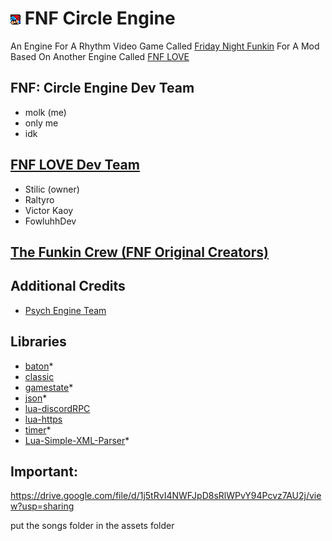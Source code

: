 # ![](art/icon.png) FNF Circle Engine

An Engine For A Rhythm Video Game Called [Friday Night Funkin](https://github.com/FunkinCrew/Funkin) For A Mod Based On Another Engine Called [FNF LOVE](https://github.com/Stilic/FNF-LOVE)

## FNF: Circle Engine Dev Team
- molk (me)
- only me
- idk

## [FNF LOVE Dev Team](https://github.com/Stilic/FNF-LOVE)

- Stilic (owner)
- Raltyro
- Victor Kaoy
- FowluhhDev

## [The Funkin Crew (FNF Original Creators)](https://github.com/FunkinCrew/Funkin)

## Additional Credits
- [Psych Engine Team](https://github.com/ShadowMario/FNF-PsychEngine)

## Libraries

- [baton](https://github.com/tesselode/baton)\*
- [classic](https://github.com/rxi/classic)
- [gamestate](https://github.com/vrld/hump/blob/master/gamestate.lua)\*
- [json](https://github.com/actboy168/json.lua)\*
- [lua-discordRPC](https://github.com/pfirsich/lua-discordRPC)
- [lua-https](https://github.com/love2d/lua-https)
- [timer](https://github.com/vrld/hump/blob/master/timer.lua)\*
- [Lua-Simple-XML-Parser](https://github.com/Cluain/Lua-Simple-XML-Parser)\*

## Important: 
https://drive.google.com/file/d/1j5tRvI4NWFJpD8sRlWPvY94Pcvz7AU2j/view?usp=sharing

put the songs folder in the assets folder
